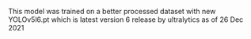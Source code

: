 This model was trained on a better processed dataset with new YOLOv5l6.pt which is latest version 6 release by ultralytics as of 26 Dec 2021